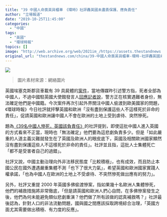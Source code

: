```yaml
---
title: "39 中國人命喪英貨櫃車　《環時》社評轟英國未盡責保護、應負責任"
author: "立場報道"
date: "2019-10-25T11:45:00"
categories:
  - "中國"
tags:
  - "英國"
  - "環球時報"
topics: []
image: "http://web.archive.org/web/2021im_/https://assets.thestandnews.com/media/photos/20191025-04_S6NXX_CVFEhfL.png"
original_url: "thestandnews.com/china/39-中國人命喪英貨櫃車-環時-社評轟英國未盡責保護-應負責任"
---
```

![](http://web.archive.org/web/2021im_/https://assets.thestandnews.com/media/photos/20191025-04_S6NXX_CVFEhfL.png)
> 圖片素材來源：網絡圖片

英國埃塞克斯郡貨車載有 39 具屍體的[案件](../../international/英貨車藏-39-屍-死者全為中國人/)，當地傳媒昨引述警方指，死者全部為中國人，不過中國駐英國大使館發言人[回應記者說](http://web.archive.org/web/20211229132226/http://www.chinese-embassy.org.uk/chn/zywl/t1710601.htm)，警方正在核實遇難者身份，無法確定他們是中國籍。今次案件再次引起外界關注中國人偷渡到歐美國家的問題，《環球時報》今日社評就抨擊英國和歐洲「沒有盡到保護這些人不這樣死於非命的責任」，促請英國和歐洲讓中國人不會在歐洲的土地上受到虐待、突然慘死。

題為[《39名中國人慘死，英國該負責任》](http://web.archive.org/web/20211229132226/https://opinion.huanqiu.com/article/9CaKrnKnpY1?fbclid=IwAR3NujTurNUXPTAH-aHy5qJXorEorZgHP0NNAH0X0moLSVDVp_E7Fyj3Mcs)的社評提到，即使這批中國人進入英國的方式看來不正當，現時也「無法確定」他們要為這悲劇負責多少。但是「如此嚴重的人道主義災難就發生在了英國及歐洲人的眼皮底下，英國及相關歐洲國家顯然沒有盡到保護這些人不這樣死於非命的責任」。社評並且指，這批人士集體死亡「都不是受害者自己的過錯」。

社評又說，中國主動治理向外非法移民態度「比較積極」，也有成效，而且防止本國公民在國外遭遇嚴重集體不測「也下了很大力氣」，希望英國和歐洲國家實踐人權承諾，「也為中國人在歐洲的土地上不受虐待、不突然慘死做出應有的努力」。

另外，社評又重提 2000 年英國多佛偷渡慘案，指如果幾十名歐洲人集體慘死，他們的補救措施將非常徹底，「但是請英國和歐洲人捫心自問，在多佛慘案發生之後，他們為何未能避免類似悲劇重演？他們做了所有該做的認真補救嗎？」社評最後認為，針對人口的非法流動問題，國與國之間應該採取跨境綜合治理，「英國方面尤其需要做出積極、有力度的反應」。